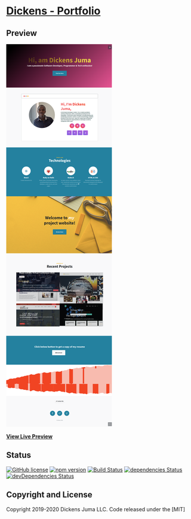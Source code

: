 # [Dickens - Portfolio](https://startbootstrap.com/themes/stylish-portfolio/)

## Preview

[![Stylish Portfolio Preview](./img/portfolio-screenshot.png)](https://startbootstrap.github.io/startbootstrap-stylish-portfolio/)

**[View Live Preview](https://dickensjuma.github.io/Portfolio-Dickens/)**

## Status

[![GitHub license](https://img.shields.io/badge/license-MIT-blue.svg)](https://raw.githubusercontent.com/StartBootstrap/startbootstrap-stylish-portfolio/master/LICENSE)
[![npm version](https://img.shields.io/npm/v/startbootstrap-stylish-portfolio.svg)](https://www.npmjs.com/package/startbootstrap-stylish-portfolio)
[![Build Status](https://travis-ci.org/StartBootstrap/startbootstrap-stylish-portfolio.svg?branch=master)](https://travis-ci.org/StartBootstrap/startbootstrap-stylish-portfolio)
[![dependencies Status](https://david-dm.org/StartBootstrap/startbootstrap-stylish-portfolio/status.svg)](https://david-dm.org/StartBootstrap/startbootstrap-stylish-portfolio)
[![devDependencies Status](https://david-dm.org/StartBootstrap/startbootstrap-stylish-portfolio/dev-status.svg)](https://david-dm.org/StartBootstrap/startbootstrap-stylish-portfolio?type=dev)




## Copyright and License

Copyright 2019-2020 Dickens Juma LLC. Code released under the [MIT]
